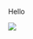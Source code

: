 Hello

<img align="center" src="https://github-readme-stats.vercel.app/api/<CARD_TYPE>/?username=legg2710&theme=<THEME_NAME>" />

